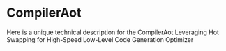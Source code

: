 # CompilerAot
Here is a unique technical description for the CompilerAot Leveraging Hot Swapping for High-Speed Low-Level Code Generation Optimizer
